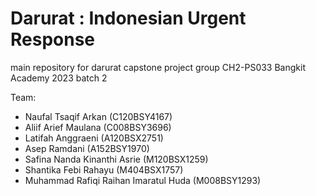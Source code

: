 # Darurat : Indonesian Urgent Response

main repository for darurat capstone project group CH2-PS033 Bangkit Academy 2023 batch 2

Team:
- Naufal Tsaqif Arkan (C120BSY4167)
- Aliif Arief Maulana (C008BSY3696)
- Latifah Anggraeni (A120BSX2751)
- Asep Ramdani (A152BSY1970)
- Safina Nanda Kinanthi Asrie (M120BSX1259)
- Shantika Febi Rahayu (M404BSX1757)
- Muhammad Rafiqi Raihan Imaratul Huda (M008BSY1293)



